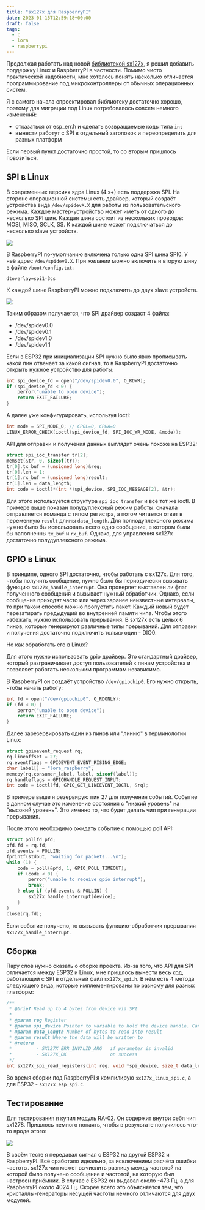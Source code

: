 ```yaml
---
title: "sx127x для RaspberryPI"
date: 2023-01-15T12:59:18+00:00
draft: false
tags:
  - c
  - lora
  - raspberrypi
---
```

Продолжая работать над новой [библиотекой sx127x](https://github.com/dernasherbrezon/sx127x), я решил добавить поддержку Linux и RaspberryPI в частности. Помимо чисто практической надобности, мне хотелось понять насколько отличается программирование под микроконтроллеры от обычных операционных систем.

Я с самого начала спроектировал библиотеку достаточно хорошо, поэтому для миграции под Linux потребовалось совсем немного изменений:

 * отказаться от esp_err.h и сделать возвращаемые коды типа ```int```
 * вынести работут с SPI в отдельный заголовок и переопределить для разных платформ
 
Если первый пункт достаточно простой, то со вторым пришлось повозиться.

## SPI в Linux

В современных версиях ядра Linux (4.x+) есть поддержка SPI. На стороне операционной системы есть драйвер, который создаёт устройства вида ```/dev/spidevX.X``` для работы из пользовательского режима. Каждое мастер-устройство может иметь от одного до несколько SPI шин. Каждая шина состоит из нескольких проводов: MOSI, MISO, SCLK, SS. К каждой шине может подключаться до несколько slave устройств.

![](/img/lora-raspberrypi/3.png)

В RaspberryPI по-умолчанию включена только одна SPI шина SPI0. У неё адрес ```/dev/spidev0.X```. При желании можно включить и вторую шину в файле ```/boot/config.txt```:

```
dtoverlay=spi1-3cs
```

К каждой шине RaspberryPI можно подключить до двух slave устройств.

![](/img/lora-raspberrypi/1.png)

Таким образом получается, что SPI драйвер создаст 4 файла:

 * /dev/spidev0.0
 * /dev/spidev0.1
 * /dev/spidev1.0
 * /dev/spidev1.1
 
Если в ESP32 при инициализации SPI нужно было явно прописывать какой пин отвечает за какой сигнал, то в RaspberryPI достаточно открыть нужное устройство для работы:

```c
int spi_device_fd = open("/dev/spidev0.0", O_RDWR);
if (spi_device_fd < 0) {
    perror("unable to open device");
    return EXIT_FAILURE;
}
```

А далее уже конфигурировать, используя ioctl:


```c
int mode = SPI_MODE_0; // CPOL=0, CPHA=0
LINUX_ERROR_CHECK(ioctl(spi_device_fd, SPI_IOC_WR_MODE, &mode));
```

API для отправки и получения данных выглядит очень похоже на ESP32:

```c
struct spi_ioc_transfer tr[2];
memset(&tr, 0, sizeof(tr));
tr[0].tx_buf = (unsigned long)&reg;
tr[0].len = 1;
tr[1].rx_buf = (unsigned long)result;
tr[1].len = data_length;
int code = ioctl(*(int *)spi_device, SPI_IOC_MESSAGE(2), &tr);
```

Для этого используется структура ```spi_ioc_transfer``` и всё тот же ioctl. В примере выше показан полудуплексный режим работы: сначала отправляется команда с типом регистра, а потом читается ответ в переменную ```result``` длины ```data_length```. Для полнодуплексного режима нужно было бы использовать всего одно сообщение, в котором были бы заполненны ```tx_buf``` и ```rx_buf```. Однако, для управления sx127x достаточно полудуплексного режима.
 
## GPIO в Linux

В принципе, одного SPI достаточно, чтобы работать с sx127x. Для того, чтобы получить сообщение, нужно было бы периодически вызывать функцию ```sx127x_handle_interrupt```. Она проверяет выставлен ли флаг полученного сообщения и вызывает нужный обработчик. Однако, если сообщения приходят часто или через заранее неизвестные интервалы, то при таком способе можно пропустить пакет. Каждый новый будет перезатирать предыдущий во внутренней памяти чипа. Чтобы этого избежать, нужно использовать прерывания. В sx127x есть целых 6 пинов, которые генерируют различные типы прерываний. Для отправки и получения достаточно подключить только один - DIO0. 

Но как обработать его в Linux?

Для этого нужно использовать gpio драйвер. Это стандартный драйвер, который разграничивает доступ пользователей к пинам устройства и позволяет работать нескольким программам независимо.

В RaspberryPI он создаёт устройство ```/dev/gpiochip0```. Его нужно открыть, чтобы начать работу:

```c
int fd = open("/dev/gpiochip0", O_RDONLY);
if (fd < 0) {
    perror("unable to open device");
    return EXIT_FAILURE;
}
```

Далее зарезервировать один из пинов или "линию" в терминологии Linux:

```c
struct gpioevent_request rq;
rq.lineoffset = 27;
rq.eventflags = GPIOEVENT_EVENT_RISING_EDGE;
char label[] = "lora_raspberry";
memcpy(rq.consumer_label, label, sizeof(label));
rq.handleflags = GPIOHANDLE_REQUEST_INPUT;
int code = ioctl(fd, GPIO_GET_LINEEVENT_IOCTL, &rq);
```

В примере выше я резервирую пин 27 для получения событий. Событие в данном случае это изменение состояния с "низкий уровень" на "высокий уровень". Это именно то, что будет делать чип при генерации прерывания.

После этого необходимо ожидать событие с помощью poll API:

```c
struct pollfd pfd;
pfd.fd = rq.fd;
pfd.events = POLLIN;
fprintf(stdout, "waiting for packets...\n");
while (1) {
    code = poll(&pfd, 1, GPIO_POLL_TIMEOUT);
    if (code < 0) {
        perror("unable to receive gpio interrupt");
        break;
    } else if (pfd.events & POLLIN) {
        sx127x_handle_interrupt(device);
    }
}
close(rq.fd);
```

Если событие получено, то вызывать функцию-обработчик прерывания ```sx127x_handle_interrupt```.

## Сборка

Пару слов нужно сказать о сборке проекта. Из-за того, что API для SPI отличается между ESP32 и Linux, мне пришлось вынести весь код, работающий с SPI в отдельный файл ```sx127x_spi.h```. В нём есть 4 метода следующего вида, которые имплементированы по разному для разных платформ:

```c
/**
 * @brief Read up to 4 bytes from device via SPI
 * 
 * @param reg Register
 * @param spi_device Pointer to variable to hold the device handle. Can be different on different platforms
 * @param data_length Number of bytes to read into result
 * @param result Where the data will be written to
 * @return 
 *         - SX127X_ERR_INVALID_ARG   if parameter is invalid
 *         - SX127X_OK                on success
 */
int sx127x_spi_read_registers(int reg, void *spi_device, size_t data_length, uint32_t *result);
```

Во время сборки под RaspberryPI я компилирую ```sx127x_linux_spi.c```, а для ESP32 - ```sx127x_esp_spi.c```.

## Тестирование

Для тестирования я купил модуль RA-02. Он содержит внутри себя чип sx1278. Пришлось немного попаять, чтобы в результате получилось что-то вроде этого:

![](/img/lora-raspberrypi/2.png)

В своём тесте я передавал сигнал с ESP32 на другой ESP32 и RaspberryPI. Всё сработало идеально, за исключением расчёта ошибки частоты. sx127x чип может вычислить разницу между частотой на которой было получено сообщение и частотой, на которую был настроен приёмник. В случае с ESP32 он выдавал около -473 Гц, а для RaspberryPI около 4024 Гц. Скорее всего это объясняется тем, что кристаллы-генераторы несущей частоты немного отличаются для двух модулей.